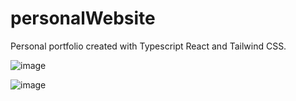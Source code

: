 # personalWebsite

Personal portfolio created with Typescript React and Tailwind CSS.

![image](https://user-images.githubusercontent.com/76686112/181945320-24e06f9c-51ff-4b8c-8cc6-465ef88ee0fc.png)

![image](https://user-images.githubusercontent.com/76686112/181945709-b72322bd-7426-4c93-8180-c72f25f78fbf.png)
